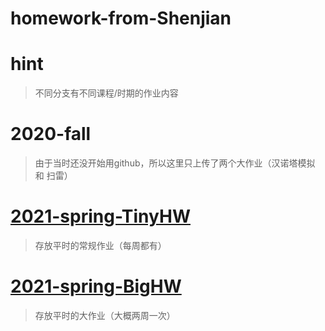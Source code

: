 # homework-from-Shenjian

# hint
> 不同分支有不同课程/时期的作业内容

# 2020-fall
> 由于当时还没开始用github，所以这里只上传了两个大作业（汉诺塔模拟 和 扫雷）

# [2021-spring-TinyHW](https://github.com/hehepig166/homework-from-Shenjian/tree/2021-spring-TinyHW)
> 存放平时的常规作业（每周都有）

# [2021-spring-BigHW](https://github.com/hehepig166/homework-from-Shenjian/tree/2021-spring-BigHW)
> 存放平时的大作业（大概两周一次）
